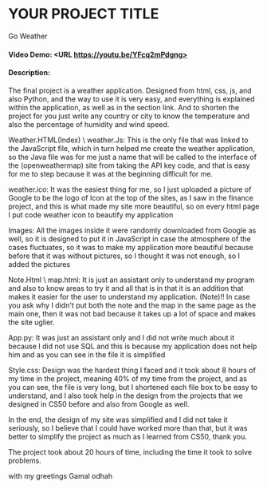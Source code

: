 # YOUR PROJECT TITLE
Go Weather
#### Video Demo:  <URL https://youtu.be/YFcq2mPdgng>
#### Description:
The final project is a weather application.
Designed from html, css, js, and also Python, and the way to use it is very easy,
and everything is explained within the application,
as well as in the section link.
And to shorten the project for you just write any country or city to know the temperature
and also the percentage of humidity and wind speed.

Weather.HTML(Index) \ weather.Js:
This is the only file that was linked to the JavaScript file, which in turn helped me create the weather application,
so the Java file was for me just a name that will be called to the interface of the (openweathermap) site from
taking the API key code, and that is easy for me to step because it was at the beginning difficult for me.

weather.ico:
It was the easiest thing for me, so I just uploaded a picture of Google to be the logo of Icon at the top of the sites,
as I saw in the finance project, and this is what made my site more beautiful,
so on every html page I put  code weather icon to beautify my application

Images: All the images inside it were randomly downloaded from Google as well, so it is designed to put it in
JavaScript in case the atmosphere of the cases fluctuates, so it was to make my application more beautiful because
before that it was without pictures, so I thought it was not enough, so I added the pictures

Note.Html \ map.html:
It is just an assistant only to understand my program and also to know areas to try it and all that is in that it
is an addition that makes it easier for the user to understand my application.
(Note)!! In case you ask why I didn't put both the note and the map in the same page as the main one,
then it was not bad because it takes up a lot of space and makes the site uglier.

App.py: It was just an assistant only and I did not write much about it because I did not use SQL and this
is because my application does not help him and as you can see in the file it is simplified

Style.css: Design was the hardest thing I faced and it took about 8 hours of my time in the project,
meaning 40% of my time from the project, and as you can see, the file is very long,
but I shortened each file box to be easy to understand,
and I also took help in the design from the projects that we designed in CS50 before and also from Google as well.

In the end, the design of my site was simplified and I did not take it seriously, so I believe that I could have worked
more than that, but it was better to simplify the project as much as I learned from CS50, thank you.

The project took about 20 hours of time, including the time it took to solve problems.


with my greetings
Gamal odhah
